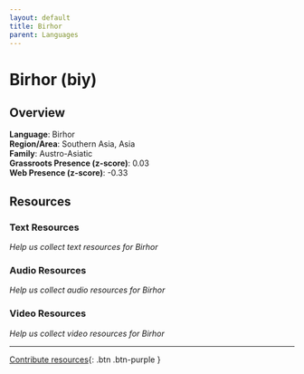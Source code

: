 ```yaml
---
layout: default
title: Birhor
parent: Languages
---
```


# Birhor (biy)

## Overview

**Language**: Birhor  
**Region/Area**: Southern Asia, Asia  
**Family**: Austro-Asiatic  
**Grassroots Presence (z-score)**: 0.03  
**Web Presence (z-score)**: -0.33  

## Resources

### Text Resources
*Help us collect text resources for Birhor*

### Audio Resources
*Help us collect audio resources for Birhor*

### Video Resources
*Help us collect video resources for Birhor*

---

[Contribute resources](https://forms.office.com/e/1SfLJx3u1r){: .btn .btn-purple }
